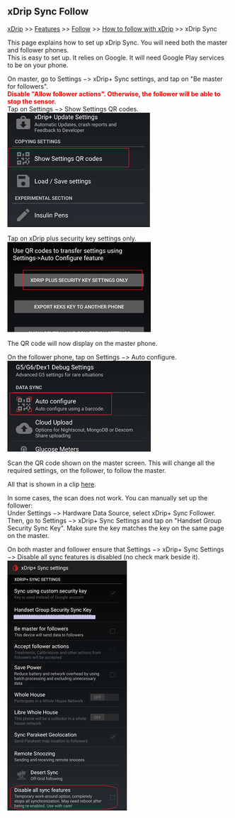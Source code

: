 ## xDrip Sync Follow  
[xDrip](../README.md) >> [Features](./Features_page.md) >> [Follow](./Follow_page.md) >> [How to follow with xDrip](./How-to-follow.md) >> xDrip Sync  
  
This page explains how to set up xDrip Sync.  You will need both the master and follower phones.  
This is easy to set up. It relies on Google.  It will need Google Play services to be on your phone.  
  
On master, go to Settings &#8722;> xDrip+ Sync settings, and tap on "Be master for followers".  
**<span style="color:red">Disable "Allow follower actions". Otherwise, the follower will be able to stop the sensor.</span>**  
Tap on Settings &#8722;> Show Settings QR codes.  
![](./images/ShowSettingsQR.png)  
  
Tap on xDrip plus security key settings only.  
![](./images/SecuritySettingsOnly.png)  
  
The QR code will now display on the master phone.  
  
On the follower phone, tap on Settings &#8722;> Auto configure.  
![](./images/AutoConfigureTap.png)  
  
Scan the QR code shown on the master screen. This will change all the required settings, on the follower, to follow the master.  
  
All that is shown in a clip [here](https://youtu.be/LcgjfbYcWkE).  
  
In some cases, the scan does not work. You can manually set up the follower:  
Under Settings &#8722;> Hardware Data Source, select xDrip+ Sync Follower.  
Then, go to Settings &#8722;> xDrip+ Sync Settings and tap on "Handset Group Security Sync Key". Make sure the key matches the key on the same page on the master.  
  
On both master and follower ensure that Settings &#8722;> xDrip+ Sync Settings &#8722;> Disable all sync features is disabled (no check mark beside it).  
![](./images/DisableAllSyncFeatures.png)  
  
